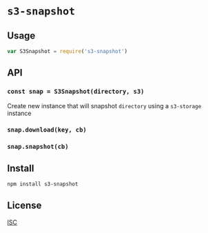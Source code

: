 # `s3-snapshot`

>

## Usage

```js
var S3Snapshot = require('s3-snapshot')

```

## API

### `const snap = S3Snapshot(directory, s3)`

Create new instance that will snapshot `directory` using a `s3-storage` instance

### `snap.download(key, cb)`

### `snap.snapshot(cb)`

## Install

```sh
npm install s3-snapshot
```

## License

[ISC](LICENSE)
